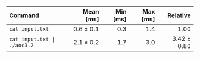 | Command | Mean [ms] | Min [ms] | Max [ms] | Relative |
|:---|---:|---:|---:|---:|
| `cat input.txt` | 0.6 ± 0.1 | 0.3 | 1.4 | 1.00 |
| `cat input.txt \| ./aoc3.2` | 2.1 ± 0.2 | 1.7 | 3.0 | 3.42 ± 0.80 |
